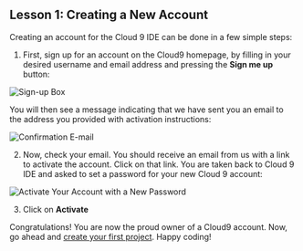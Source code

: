 ## Lesson 1: Creating a New Account

Creating an account for the Cloud 9 IDE can be done in a few simple steps:

1. First, sign up for an account on the Cloud9 homepage, by filling in your desired username and email address and pressing the <strong>Sign me up </strong>button: 

![Sign-up Box](./images/signUp.png)

You will then see a message indicating that we have sent you an email to the address you provided with activation instructions:

![Confirmation E-mail](./images/confirmationEmail.png)

2. Now, check your email. You should receive an email from us with a link to activate the account. Click on that link. You are taken back to Cloud 9 IDE and asked to set a password for your new Cloud 9 account:

![Activate Your Account with a New Password](./images/activateAccount.png)

3. Click on **Activate**

Congratulations! You are now the proud owner of a Cloud9 account. Now, go ahead and [create your first project](#lesson2). Happy coding!